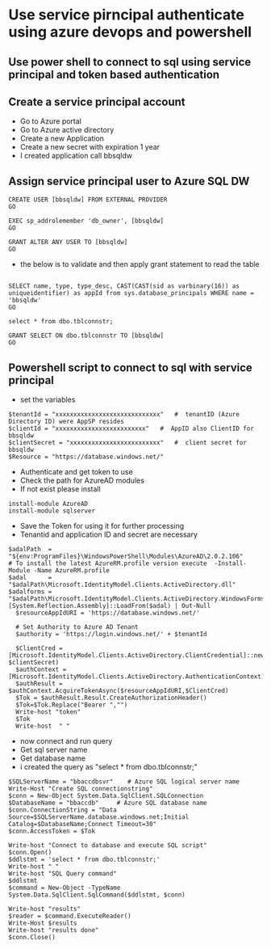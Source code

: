 # Use service pirncipal authenticate using azure devops and powershell

## Use power shell to connect to sql using service principal and token based authentication

## Create a service principal account

- Go to Azure portal
- Go to Azure active directory
- Create a new Application
- Create a new secret with expiration 1 year
- I created application call bbsqldw

## Assign service principal user to Azure SQL DW

```
CREATE USER [bbsqldw] FROM EXTERNAL PROVIDER
GO

EXEC sp_addrolemember 'db_owner', [bbsqldw]
GO

GRANT ALTER ANY USER TO [bbsqldw]
GO
```

- the below is to validate and then apply grant statement to read the table

```

SELECT name, type, type_desc, CAST(CAST(sid as varbinary(16)) as uniqueidentifier) as appId from sys.database_principals WHERE name = 'bbsqldw'
GO

select * from dbo.tblconnstr;

GRANT SELECT ON dbo.tblconnstr TO [bbsqldw]
GO
```

## Powershell script to connect to sql with service principal

- set the variables

```
$tenantId = "xxxxxxxxxxxxxxxxxxxxxxxxxxxxx"   #  tenantID (Azure Directory ID) were AppSP resides
$clientId = "xxxxxxxxxxxxxxxxxxxxxxxxx"   #  AppID also ClientID for bbsqldw     
$clientSecret = "xxxxxxxxxxxxxxxxxxxxxxxxx"   #  client secret for bbsqldw 
$Resource = "https://database.windows.net/"
```

- Authenticate and get token to use
- Check the path for AzureAD modules
- If not exist please install 

```
install-module AzureAD
install-module sqlserver
```

- Save the Token for using it for further processing
- Tenantid and application ID and secret are necessary

```
$adalPath  = "${env:ProgramFiles}\WindowsPowerShell\Modules\AzureAD\2.0.2.106"
# To install the latest AzureRM.profile version execute  -Install-Module -Name AzureRM.profile
$adal      = "$adalPath\Microsoft.IdentityModel.Clients.ActiveDirectory.dll"
$adalforms = "$adalPath\Microsoft.IdentityModel.Clients.ActiveDirectory.WindowsForms.dll"
[System.Reflection.Assembly]::LoadFrom($adal) | Out-Null
  $resourceAppIdURI = 'https://database.windows.net/'

  # Set Authority to Azure AD Tenant
  $authority = 'https://login.windows.net/' + $tenantId

  $ClientCred = [Microsoft.IdentityModel.Clients.ActiveDirectory.ClientCredential]::new($clientId, $clientSecret)
  $authContext = [Microsoft.IdentityModel.Clients.ActiveDirectory.AuthenticationContext]::new($authority)
  $authResult = $authContext.AcquireTokenAsync($resourceAppIdURI,$ClientCred)
  $Tok = $authResult.Result.CreateAuthorizationHeader()
  $Tok=$Tok.Replace("Bearer ","")
  Write-host "token"
  $Tok
  Write-host  " "
```

- now connect and run query
- Get sql server name
- Get database name
- i created the query as "select * from dbo.tblconnstr;"

```
$SQLServerName = "bbaccdbsvr"    # Azure SQL logical server name 
Write-Host "Create SQL connectionstring"
$conn = New-Object System.Data.SqlClient.SQLConnection 
$DatabaseName = "bbaccdb"     # Azure SQL database name
$conn.ConnectionString = "Data Source=$SQLServerName.database.windows.net;Initial Catalog=$DatabaseName;Connect Timeout=30"
$conn.AccessToken = $Tok

Write-host "Connect to database and execute SQL script"
$conn.Open() 
$ddlstmt = 'select * from dbo.tblconnstr;'
Write-host " "
Write-host "SQL Query command"
$ddlstmt
$command = New-Object -TypeName System.Data.SqlClient.SqlCommand($ddlstmt, $conn)       

Write-host "results"
$reader = $command.ExecuteReader()
Write-Host $results
Write-host "results done"
$conn.Close()
```